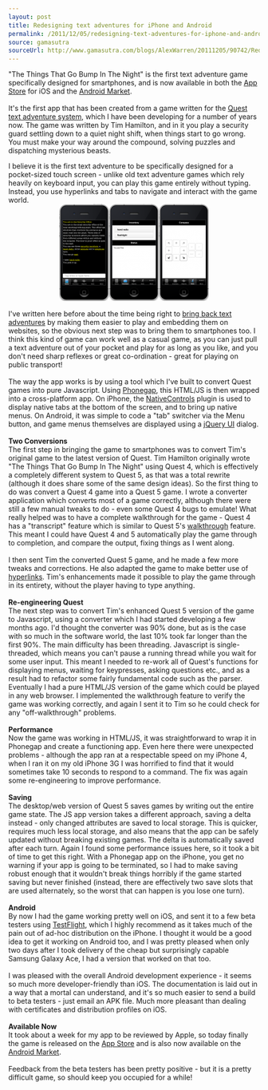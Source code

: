```yaml
---
layout: post
title: Redesigning text adventures for iPhone and Android
permalink: /2011/12/05/redesigning-text-adventures-for-iphone-and-android
source: gamasutra
sourceUrl: http://www.gamasutra.com/blogs/AlexWarren/20111205/90742/Redesigning_text_adventures_for_iPhone_and_Android.php
---
```


<p>"The Things That Go Bump In The Night" is the first text adventure game specifically designed for smartphones, and is now available in both the <a href="http://itunes.apple.com/us/app/the-things-that-go-bump-in/id483544547?ls=1&mt=8">App Store</a> for iOS and the <a href="https://market.android.com/details?id=com.axeuk.android.bump">Android Market</a>.<br />
<br />
It&#39;s the first app that has been created from a game written for the <a href="http://www.textadventures.co.uk/quest/">Quest text adventure system</a>, which I have been developing for a number of years now. The game was written by Tim Hamilton, and in it you play a security guard settling down to a quiet night shift, when things start to go wrong. You must make your way around the compound, solving puzzles and dispatching mysterious beasts.</p>

<p>I believe it is the first text adventure to be specifically designed for a pocket-sized touch screen - unlike old text adventure games which rely heavily on keyboard input, you can play this game entirely without typing. Instead, you use hyperlinks and tabs to navigate and interact with the game world.<br />
 <a href="/images/2011/www.textadventures.co.uk-wp-content-uploads-2011-11-bump.png"><img alt="" class="aligncenter" height="194" src="/images/2011/www.textadventures.co.uk-wp-content-uploads-2011-11-bump-300x194.png" style="display: block; margin-left: auto; margin-right: auto;" title="iPhone screenshots" width="300" /></a> <br />
I&#39;ve written here before about the time being right to <a href="http://www.gamasutra.com/blogs/AlexWarren/20110905/8342/Reinventing_text_adventure_games_for_the_modern_web.php">bring back text adventures</a> by making them easier to play and embedding them on websites, so the obvious next step was to bring them to smartphones too. I think this kind of game can work well as a casual game, as you can just pull a text adventure out of your pocket and play for as long as you like, and you don&#39;t need sharp reflexes or great co-ordination - great for playing on public transport! <br />
<br />
The way the app works is by using a tool which I&#39;ve built to convert Quest games into pure Javascript. Using <a href="http://www.phonegap.com">Phonegap</a>, this HTML/JS is then wrapped into a cross-platform app. On iPhone, the <a href="https://github.com/phonegap/phonegap-plugins/tree/master/iPhone/NativeControls">NativeControls</a> plugin is used to display native tabs at the bottom of the screen, and to bring up native menus. On Android, it was simple to code a "tab" switcher via the Menu button, and game menus themselves are displayed using a <a href="http://jqueryui.com/">jQuery UI</a> dialog.<br />
<br />
<strong>Two Conversions</strong><br />
The first step in bringing the game to smartphones was to convert Tim&#39;s original game to the latest version of Quest. Tim Hamilton originally wrote "The Things That Go Bump In The Night" using Quest 4, which is effectively a completely different system to Quest 5, as that was a total rewrite (although it does share some of the same design ideas). So the first thing to do was convert a Quest 4 game into a Quest 5 game. I wrote a converter application which converts most of a game correctly, although there were still a few manual tweaks to do - even some Quest 4 bugs to emulate! What really helped was to have a complete walkthrough for the game - Quest 4 has a "transcript" feature which is similar to Quest 5&#39;s <a href="http://quest5.net/wiki/Using_walkthroughs">walkthrough</a> feature. This meant I could have Quest 4 and 5 automatically play the game through to completion, and compare the output, fixing things as I went along.<br />
<br />
I then sent Tim the converted Quest 5 game, and he made a few more tweaks and corrections. He also adapted the game to make better use of <a href="/2011/07/11/eliminating-guess-the-verb/" title="Eliminating “Guess the Verb”">hyperlinks</a>. Tim&#39;s enhancements made it possible to play the game through in its entirety, without the player having to type anything. <br />
<br />
<strong>Re-engineering Quest</strong><br />
The next step was to convert Tim&#39;s enhanced Quest 5 version of the game to Javascript, using a converter which I had started developing a few months ago. I&#39;d thought the converter was 90% done, but as is the case with so much in the software world, the last 10% took far longer than the first 90%. The main difficulty has been threading. Javascript is single-threaded, which means you can&#39;t pause a running thread while you wait for some user input. This meant I needed to re-work all of Quest&#39;s functions for displaying menus, waiting for keypresses, asking questions etc., and as a result had to refactor some fairly fundamental code such as the parser. Eventually I had a pure HTML/JS version of the game which could be played in any web browser. I implemented the walkthrough feature to verify the game was working correctly, and again I sent it to Tim so he could check for any "off-walkthrough" problems.<br />
<br />
<strong>Performance</strong><br />
Now the game was working in HTML/JS, it was straightforward to wrap it in Phonegap and create a functioning app. Even here there were unexpected problems - although the app ran at a respectable speed on my iPhone 4, when I ran it on my old iPhone 3G I was horrified to find that it would sometimes take 10 seconds to respond to a command. The fix was again some re-engineering to improve performance.<br />
<br />
<strong>Saving</strong><br />
The desktop/web version of Quest 5 saves games by writing out the entire game state. The JS app version takes a different approach, saving a delta instead - only changed attributes are saved to local storage. This is quicker, requires much less local storage, and also means that the app can be safely updated without breaking existing games. The delta is automatically saved after each turn. Again I found some performance issues here, so it took a bit of time to get this right. With a Phonegap app on the iPhone, you get no warning if your app is going to be terminated, so I had to make saving robust enough that it wouldn&#39;t break things horribly if the game started saving but never finished (instead, there are effectively two save slots that are used alternately, so the worst that can happen is you lose one turn).<br />
<br />
<strong>Android</strong><br />
By now I had the game working pretty well on iOS, and sent it to a few beta testers using <a href="http://testflightapp.com">TestFlight</a>, which I highly recommend as it takes much of the pain out of ad-hoc distribution on the iPhone. I thought it would be a good idea to get it working on Android too, and I was pretty pleased when only two days after I took delivery of the cheap but surprisingly capable Samsung Galaxy Ace, I had a version that worked on that too.<br />
<br />
I was pleased with the overall Android development experience - it seems so much more developer-friendly than iOS. The documentation is laid out in a way that a mortal can understand, and it&#39;s so much easier to send a build to beta testers - just email an APK file. Much more pleasant than dealing with certificates and distribution profiles on iOS.<br />
<br />
<strong>Available Now</strong><br />
It took about a week for my app to be reviewed by Apple, so today finally the game is released on the <a href="http://itunes.apple.com/us/app/the-things-that-go-bump-in/id483544547?ls=1&mt=8">App Store</a> and is also now available on the <a href="https://market.android.com/details?id=com.axeuk.android.bump">Android Market</a>.<br />
<br />
Feedback from the beta testers has been pretty positive - but it is a pretty difficult game, so should keep you occupied for a while!</p>